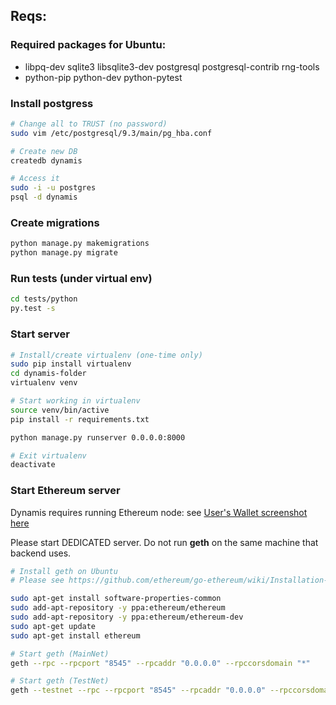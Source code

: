 
## Reqs:

### Required packages for Ubuntu:

* libpq-dev sqlite3 libsqlite3-dev postgresql postgresql-contrib rng-tools
* python-pip python-dev python-pytest

### Install postgress

```bash
# Change all to TRUST (no password)
sudo vim /etc/postgresql/9.3/main/pg_hba.conf

# Create new DB
createdb dynamis

# Access it
sudo -i -u postgres
psql -d dynamis
```

### Create migrations
```bash
python manage.py makemigrations
python manage.py migrate
```

### Run tests (under virtual env)
```bash
cd tests/python
py.test -s 
```

### Start server 

```bash
# Install/create virtualenv (one-time only)
sudo pip install virtualenv
cd dynamis-folder
virtualenv venv

# Start working in virtualenv
source venv/bin/active
pip install -r requirements.txt

python manage.py runserver 0.0.0.0:8000

# Exit virtualenv
deactivate
```

### Start Ethereum server

Dynamis requires running Ethereum node: see [User's Wallet screenshot here](https://s4.postimg.org/njujdb3x9/wallet.png)

Please start DEDICATED server. Do not run **geth** on the same machine that backend uses.

```bash
# Install geth on Ubuntu
# Please see https://github.com/ethereum/go-ethereum/wiki/Installation-Instructions-for-Ubuntu

sudo apt-get install software-properties-common
sudo add-apt-repository -y ppa:ethereum/ethereum
sudo add-apt-repository -y ppa:ethereum/ethereum-dev
sudo apt-get update
sudo apt-get install ethereum

# Start geth (MainNet)
geth --rpc --rpcport "8545" --rpcaddr "0.0.0.0" --rpccorsdomain "*"

# Start geth (TestNet)
geth --testnet --rpc --rpcport "8545" --rpcaddr "0.0.0.0" --rpccorsdomain "*"
```
